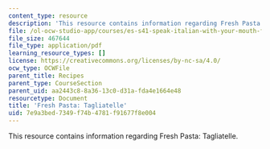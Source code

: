 ```yaml
---
content_type: resource
description: 'This resource contains information regarding Fresh Pasta: Tagliatelle.'
file: /ol-ocw-studio-app/courses/es-s41-speak-italian-with-your-mouth-full-spring-2012/7e9a3bed7349f74b4781f91677f8e004_MITES_S41S12_recipe_13a.pdf
file_size: 467644
file_type: application/pdf
learning_resource_types: []
license: https://creativecommons.org/licenses/by-nc-sa/4.0/
ocw_type: OCWFile
parent_title: Recipes
parent_type: CourseSection
parent_uid: aa2443c8-8a36-13c0-d31a-fda4e1664e48
resourcetype: Document
title: 'Fresh Pasta: Tagliatelle'
uid: 7e9a3bed-7349-f74b-4781-f91677f8e004
---
```

This resource contains information regarding Fresh Pasta: Tagliatelle.